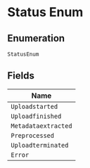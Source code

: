 
# Status Enum

## Enumeration

`StatusEnum`

## Fields

| Name |
|  --- |
| `Uploadstarted` |
| `Uploadfinished` |
| `Metadataextracted` |
| `Preprocessed` |
| `Uploadterminated` |
| `Error` |

